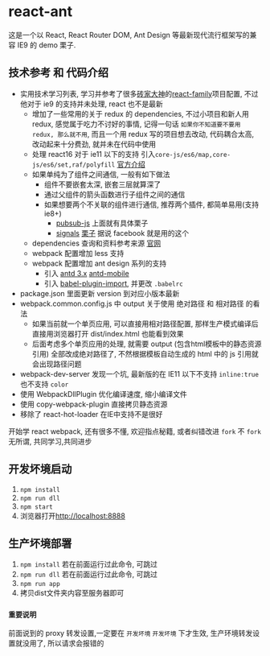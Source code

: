 # react-ant
这是一个以 React, React Router DOM, Ant Design 等最新现代流行框架写的兼容 IE9 的 demo 栗子.

## 技术参考 和 代码介绍
* 实用技术学习列表, 学习并参考了很多[砖家大神](https://github.com/brickspert)的[react-family](https://github.com/brickspert/react-family)项目配置, 不过他对于 ie9 的支持并未处理, react 也不是最新
	* 增加了一些常用的关于 redux 的 dependencies, 不过小项目和新人用 redux, 感觉属于吃力不讨好的事情, 记得一句话 `如果你不知道要不要用 redux, 那么就不用`, 而且一个用 redux 写的项目想去改动, 代码耦合太高, 改动起来十分费劲, 就并未在代码中使用
	* 处理 react16 对于 ie11 以下的支持 引入`core-js/es6/map,core-js/es6/set,raf/polyfill` [官方介绍](https://doc.react-china.org/docs/javascript-environment-requirements.html)
	* 如果单纯为了组件之间通信, 一般有如下做法
		* 组件不要嵌套太深, 嵌套三层就算深了
		* 通过父组件的箭头函数进行子组件之间的通信
		* 如果想要两个不关联的组件进行通信, 推荐两个插件, 都简单易用(支持 ie8+)
			* [pubsub-js](https://www.npmjs.com/package/pubsub-js) 上面就有具体栗子
			* [signals](https://www.npmjs.com/package/signals) [栗子](https://github.com/millermedeiros/js-signals/wiki/Examples) 据说 facebook 就是用的这个
	* dependencies 查询和资料参考来源 [官网](https://www.npmjs.com)
	* webpack 配置增加 less 支持
	* webpack 配置增加 ant design 系列的支持
		* 引入 [antd 3.x](http://ant.design) [antd-mobile](https://mobile.ant.design/)
		* 引入 [babel-plugin-import](https://www.npmjs.com/package/babel-plugin-import), 并更改 `.babelrc`
* package.json 里面更新 version 到对应小版本最新
* webpack.common.config.js 中 output 关于使用 绝对路径 和 相对路径 的看法
	* 如果当前就一个单页应用, 可以直接用相对路径配置, 那样生产模式编译后直接用浏览器打开 dist/index.html 也能看到效果
	* 后面考虑多个单页应用的处理, 就需要 output (包含html模板中的静态资源引用) 全部改成绝对路径了, 不然根据模板自动生成的 html 中的 js 引用就会出现路径问题
* webpack-dev-server 发现一个坑, 最新版的在 IE11 以下不支持 `inline:true` 也不支持 `color`
* 使用 WebpackDllPlugin 优化编译速度, 缩小编译文件
* 使用 copy-webpack-plugin 直接拷贝静态资源
* 移除了 react-hot-loader 在IE中支持不是很好

开始学 react webpack, 还有很多不懂, 欢迎指点秘籍, 或者纠错改进
`fork` 不 `fork` 无所谓, 共同学习,共同进步

## 开发坏境启动
1. `npm install`
2. `npm run dll`
3. `npm start`
4. 浏览器打开[http://localhost:8888](http://localhost:8888)

## 生产坏境部署
1. `npm install` 若在前面运行过此命令, 可跳过
2. `npm run dll` 若在前面运行过此命令, 可跳过
3. `npm run app`
4. 拷贝dist文件夹内容至服务器即可

### `重要说明`
前面说到的 proxy 转发设置,一定要在 `开发坏境` `开发坏境` 下才生效, 生产环境转发设置就没用了, 所以请求会报错的